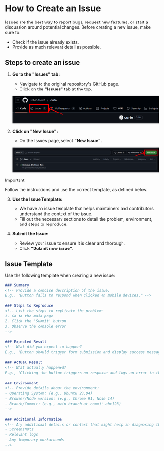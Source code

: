 # How to Create an Issue

Issues are the best way to report bugs, request new features, or start a discussion around potential changes. Before creating a new issue, make sure to:
- Check if the issue already exists.
- Provide as much relevant detail as possible.

## Steps to create an issue

1. **Go to the "Issues" tab:**
   - Navigate to the original repository's GitHub page.
   - Click on the **"Issues"** tab at the top.

   ![Issues Button](./images/issues_button.png)

2. **Click on "New Issue":**
   - On the Issues page, select **"New Issue"**.

   ![New Issue Button](./images/new_issue_button.png)

> [!IMPORTANT]
> Follow the instructions and use the correct template, as defined below.

3. **Use the Issue Template:**
   - We have an issue template that helps maintainers and contributors understand the context of the issue.
   - Fill out the necessary sections to detail the problem, environment, and steps to reproduce.

4. **Submit the Issue:**
   - Review your issue to ensure it is clear and thorough.
   - Click **"Submit new issue"**.

## Issue Template

Use the following template when creating a new issue:

```md
### Summary
<!-- Provide a concise description of the issue.
E.g., "Button fails to respond when clicked on mobile devices." -->

### Steps to Reproduce
<!-- List the steps to replicate the problem:
1. Go to the main page
2. Click the 'Submit' button
3. Observe the console error
-->

### Expected Result
<!-- What did you expect to happen?
E.g., "Button should trigger form submission and display success message." -->

### Actual Result
<!-- What actually happened?
E.g., "Clicking the button triggers no response and logs an error in the console." -->

### Environment
<!-- Provide details about the environment:
- Operating System: (e.g., Ubuntu 20.04)
- Browser/Node version: (e.g., Chrome 91, Node 14)
- Branch/Commit: (e.g., main branch at commit abc123)
-->

### Additional Information
<!-- Any additional details or context that might help in diagnosing the issue:
- Screenshots
- Relevant logs
- Any temporary workarounds
-->
